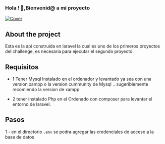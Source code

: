 
### Hola ! 👋,Bienvenid@ a mi proyecto
[![Cover](https://github.com/Josbor/Josbor/blob/main/wepik-cover-para-github-2022616-202029.png)](https://github.com/Josbor)


## About the project
Esta es la api construida en laravel la cual es uno de los primeros proyectos del challenge, es necesaria para ejecutar el segundo proyecto.

## Requisitos

- 1 Tener Mysql Instalado en el ordenador y levantado ya sea con una version xampp o la version cummunity de Mysql .. sugeriblemente recomiendo la version de xampp

- 2 tener instalado Php en el Ordenado con composer para levantar el entorno de laravel.

## Pasos

1 - en el directorio `.env` se podra agregar las credenciales de acceso a la base de datos

